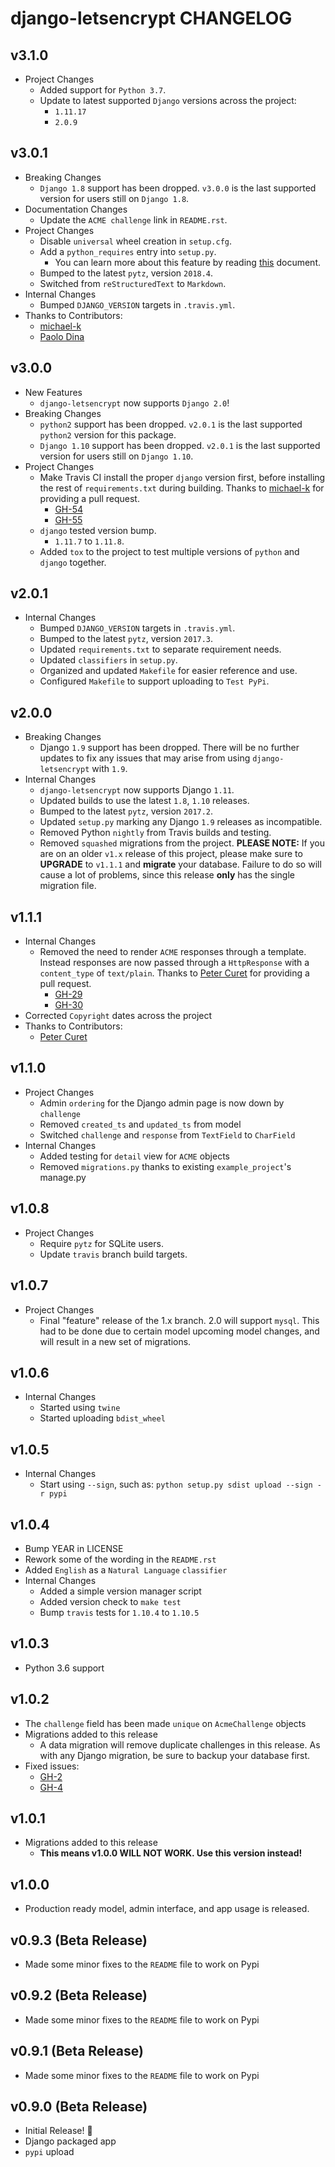 # django-letsencrypt CHANGELOG

## v3.1.0

- Project Changes
  - Added support for `Python 3.7`.
  - Update to latest supported `Django` versions across the project:
    - `1.11.17`
    - `2.0.9`

## v3.0.1

- Breaking Changes
  - `Django 1.8` support has been dropped. `v3.0.0` is the last supported
    version for users still on `Django 1.8`.
- Documentation Changes
  - Update the `ACME challenge` link in `README.rst`.
- Project Changes
  - Disable `universal` wheel creation in `setup.cfg`.
  - Add a `python_requires` entry into `setup.py`.
    - You can learn more about this feature by reading
    [this](https://packaging.python.org/tutorials/distributing-packages/#python-requires)
    document.
  - Bumped to the latest `pytz`, version `2018.4`.
  - Switched from `reStructuredText` to `Markdown`.
- Internal Changes
  - Bumped `DJANGO_VERSION` targets in `.travis.yml`.
- Thanks to Contributors:
  - [michael-k](https://github.com/michael-k)
  - [Paolo Dina](https://github.com/paolodina)

## v3.0.0

- New Features
  - `django-letsencrypt` now supports `Django 2.0`!
- Breaking Changes
  - `python2` support has been dropped. `v2.0.1` is the last supported `python2`
    version for this package.
  - `Django 1.10` support has been dropped. `v2.0.1` is the last supported
    version for users still on `Django 1.10`.
- Project Changes
  - Make Travis CI install the proper `django` version first, before installing
    the rest of `requirements.txt` during building. Thanks to
    [michael-k](https://github.com/michael-k) for providing a pull request.
      - [GH-54](https://github.com/urda/django-letsencrypt/pull/54)
      - [GH-55](https://github.com/urda/django-letsencrypt/pull/55)
  - `django` tested version bump.
    - `1.11.7` to `1.11.8`.
  - Added `tox` to the project to test multiple versions of `python` and
    `django` together.

## v2.0.1

- Internal Changes
  - Bumped `DJANGO_VERSION` targets in `.travis.yml`.
  - Bumped to the latest `pytz`, version `2017.3`.
  - Updated `requirements.txt` to separate requirement needs.
  - Updated `classifiers` in `setup.py`.
  - Organized and updated `Makefile` for easier reference and use.
  - Configured `Makefile` to support uploading to `Test PyPi`.

## v2.0.0

- Breaking Changes
  - Django `1.9` support has been dropped. There will be no further updates
    to fix any issues that may arise from using `django-letsencrypt` with
    `1.9`.
- Internal Changes
  - `django-letsencrypt` now supports Django `1.11`.
  - Updated builds to use the latest `1.8`, `1.10` releases.
  - Bumped to the latest `pytz`, version `2017.2`.
  - Updated `setup.py` marking any Django `1.9` releases as incompatible.
  - Removed Python `nightly` from Travis builds and testing.
  - Removed `squashed` migrations from the project. **PLEASE NOTE:** If you
    are on an older `v1.x` release of this project, please make sure to
    **UPGRADE** to `v1.1.1` and **migrate** your database. Failure to do so
    will cause a lot of problems, since this release **only** has the single
    migration file.

## v1.1.1

- Internal Changes
  - Removed the need to render `ACME` responses through a template. Instead
    responses are now passed through a `HttpResponse` with a `content_type` of
    `text/plain`. Thanks to [Peter Curet](https://github.com/petercuret)
    for providing a pull request.
    - [GH-29](https://github.com/urda/django-letsencrypt/pull/29)
    - [GH-30](https://github.com/urda/django-letsencrypt/pull/30)
- Corrected `Copyright` dates across the project
- Thanks to Contributors:
  - [Peter Curet](https://github.com/petercuret)

## v1.1.0

- Project Changes
  - Admin `ordering` for the Django admin page is now down by `challenge`
  - Removed `created_ts` and `updated_ts` from model
  - Switched `challenge` and `response` from `TextField` to `CharField`
- Internal Changes
  - Added testing for `detail` view for `ACME` objects
  - Removed `migrations.py` thanks to existing `example_project`'s manage.py

## v1.0.8

- Project Changes
  - Require `pytz` for SQLite users.
  - Update `travis` branch build targets.

## v1.0.7

- Project Changes
  - Final "feature" release of the 1.x branch. 2.0 will support `mysql`.
    This had to be done due to certain model upcoming model changes, and
    will result in a new set of migrations.

## v1.0.6

- Internal Changes
  - Started using `twine`
  - Started uploading `bdist_wheel`

## v1.0.5

- Internal Changes
  - Start using `--sign`, such as: `python setup.py sdist upload --sign -r pypi`

## v1.0.4

- Bump YEAR in LICENSE
- Rework some of the wording in the `README.rst`
- Added `English` as a `Natural Language` `classifier`
- Internal Changes
  - Added a simple version manager script
  - Added version check to `make test`
  - Bump `travis` tests for `1.10.4` to `1.10.5`

## v1.0.3

- Python 3.6 support

## v1.0.2

- The `challenge` field has been made `unique` on `AcmeChallenge`
  objects
- Migrations added to this release
  - A data migration will remove duplicate challenges in this release.
    As with any Django migration, be sure to backup your database first.
- Fixed issues:
  - [GH-2](https://github.com/urda/django-letsencrypt/issues/2)
  - [GH-4](https://github.com/urda/django-letsencrypt/issues/4)

## v1.0.1

- Migrations added to this release
  - **This means v1.0.0 WILL NOT WORK. Use this version instead!**

## v1.0.0

- Production ready model, admin interface, and app usage is released.

## v0.9.3 (Beta Release)

- Made some minor fixes to the `README` file to work on Pypi

## v0.9.2 (Beta Release)

- Made some minor fixes to the `README` file to work on Pypi

## v0.9.1 (Beta Release)

- Made some minor fixes to the `README` file to work on Pypi

## v0.9.0 (Beta Release)

- Initial Release! 🎉
- Django packaged app
- `pypi` upload
